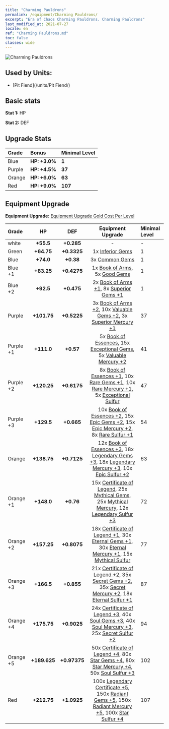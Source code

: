 ```yaml
---
title: "Charming Pauldrons"
permalink: /equipment/Charming Pauldrons/
excerpt: "Era of Chaos Charming Pauldrons. Charming Pauldrons"
last_modified_at: 2021-07-27
locale: en
ref: "Charming Pauldrons.md"
toc: false
classes: wide
---
```


  ![Charming Pauldrons](/images/e/e_5054.png)

## Used by Units:

* [Pit Fiend](/units/Pit Fiend/) 


## Basic stats
 **Stat 1:** HP

 **Stat 2:** DEF

## Upgrade Stats

  |     Grade    |   Bonus | Minimal Level | 
  |:-------------|:--------|:--------------| 
  | Blue | **HP: +3.0%** | **1** | 
  | Purple | **HP: +4.5%** | **37** | 
  | Orange | **HP: +6.0%** | **63** | 
  | Red | **HP: +9.0%** | **107** | 


## Equipment Upgrade
 **Equipment Upgrade:** [Equipment Upgrade Gold Cost Per Level](/equipment/EquipmentUpgradeCostPerLevel/) 

  |          Grade      | HP | DEF | Equipment Upgrade | Minimal Level |
  |:--------------------|:---------:|:---------:|:----------------:|:--------------|
  | white | **+55.5** | **+0.285** | - | - |
  | Green | **+64.75** | **+0.3325** | 1x [Inferior Gems](/Items/mat_4/) | 1 |
  | Blue | **+74.0** | **+0.38** | 3x [Common Gems](/Items/mat_10/) | 1 |
  | Blue +1 | **+83.25** | **+0.4275** | 1x [Book of Arms](/Items/mat_18/), 5x [Good Gems](/Items/mat_16/) | 1 |
  | Blue +2 | **+92.5** | **+0.475** | 2x [Book of Arms +1](/Items/mat_25/), 8x [Superior Gems +1](/Items/mat_23/) | 1 |
  | Purple | **+101.75** | **+0.5225** | 3x [Book of Arms +2](/Items/mat_32/), 10x [Valuable Gems +2](/Items/mat_30/), 3x [Superior Mercury +1](/Items/mat_21/) | 37 |
  | Purple +1 | **+111.0** | **+0.57** | 5x [Book of Essences](/Items/mat_39/), 15x [Exceptional Gems](/Items/mat_37/), 5x [Valuable Mercury +2](/Items/mat_28/) | 41 |
  | Purple +2 | **+120.25** | **+0.6175** | 8x [Book of Essences +1](/Items/mat_46/), 10x [Rare Gems +1](/Items/mat_44/), 10x [Rare Mercury +1](/Items/mat_42/), 5x [Exceptional Sulfur](/Items/mat_36/) | 47 |
  | Purple +3 | **+129.5** | **+0.665** | 10x [Book of Essences +2](/Items/mat_53/), 15x [Epic Gems +2](/Items/mat_51/), 15x [Epic Mercury +2](/Items/mat_49/), 8x [Rare Sulfur +1](/Items/mat_43/) | 54 |
  | Orange | **+138.75** | **+0.7125** | 12x [Book of Essences +3](/Items/mat_60/), 18x [Legendary Gems +3](/Items/mat_58/), 18x [Legendary Mercury +3](/Items/mat_56/), 10x [Epic Sulfur +2](/Items/mat_50/) | 63 |
  | Orange +1 | **+148.0** | **+0.76** | 15x [Certificate of Legend](/Items/mat_67/), 25x [Mythical Gems](/Items/mat_65/), 25x [Mythical Mercury](/Items/mat_63/), 12x [Legendary Sulfur +3](/Items/mat_57/) | 72 |
  | Orange +2 | **+157.25** | **+0.8075** | 18x [Certificate of Legend +1](/Items/mat_74/), 30x [Eternal Gems +1](/Items/mat_72/), 30x [Eternal Mercury +1](/Items/mat_70/), 15x [Mythical Sulfur](/Items/mat_64/) | 77 |
  | Orange +3 | **+166.5** | **+0.855** | 21x [Certificate of Legend +2](/Items/mat_81/), 35x [Secret Gems +2](/Items/mat_79/), 35x [Secret Mercury +2](/Items/mat_77/), 18x [Eternal Sulfur +1](/Items/mat_71/) | 87 |
  | Orange +4 | **+175.75** | **+0.9025** | 24x [Certificate of Legend +3](/Items/mat_88/), 40x [Soul Gems +3](/Items/mat_86/), 40x [Soul Mercury +3](/Items/mat_84/), 25x [Secret Sulfur +2](/Items/mat_78/) | 94 |
  | Orange +5 | **+189.625** | **+0.97375** | 50x [Certificate of Legend +4](/Items/mat_95/), 80x [Star Gems +4](/Items/mat_93/), 80x [Star Mercury +4](/Items/mat_91/), 50x [Soul Sulfur +3](/Items/mat_85/) | 102 |
  | Red | **+212.75** | **+1.0925** | 100x [Legendary Certificate +5](/Items/mat_102/), 150x [Radiant Gems +5](/Items/mat_100/), 150x [Radiant Mercury +5](/Items/mat_98/), 100x [Star Sulfur +4](/Items/mat_92/) | 107 |

